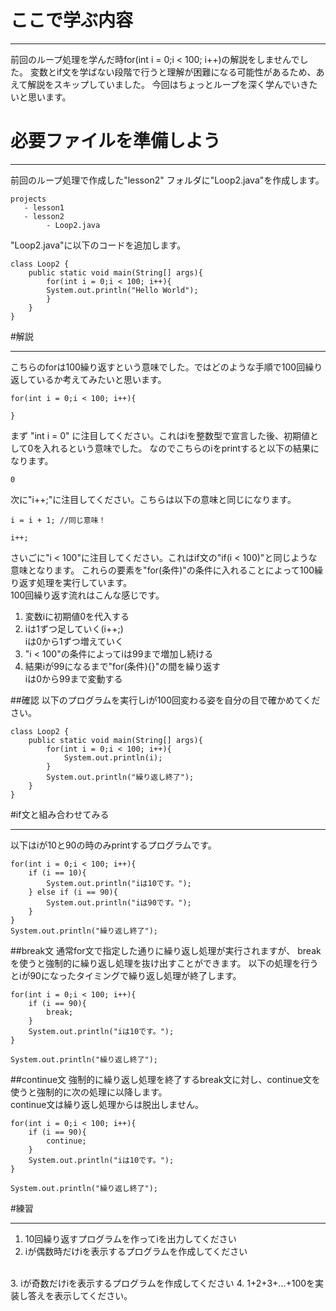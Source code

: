 # ここで学ぶ内容
* * * *
前回のループ処理を学んだ時for(int i = 0;i < 100; i++)の解説をしませんでした。
変数とif文を学ばない段階で行うと理解が困難になる可能性があるため、あえて解説をスキップしていました。
今回はちょっとループを深く学んでいきたいと思います。

# 必要ファイルを準備しよう
* * * *

前回のループ処理で作成した"lesson2" フォルダに"Loop2.java"を作成します。

```
projects
   - lesson1
   - lesson2
        - Loop2.java
```

"Loop2.java"に以下のコードを追加します。

```
class Loop2 {
    public static void main(String[] args){
        for(int i = 0;i < 100; i++){
        System.out.println("Hello World");
        }
    }
}
```

#解説
* * * * *
こちらのforは100繰り返すという意味でした。ではどのような手順で100回繰り返しているか考えてみたいと思います。

```
for(int i = 0;i < 100; i++){

}
```

まず "int i = 0" に注目してください。これはiを整数型で宣言した後、初期値として0を入れるという意味でした。
なのでこちらのiをprintすると以下の結果になります。
```
0
```

次に"i++;"に注目してください。こちらは以下の意味と同じになります。

```
i = i + 1; //同じ意味！

i++;
```

さいごに"i < 100"に注目してください。これはif文の"if(i < 100)"と同じような意味となります。
これらの要素を"for(条件)"の条件に入れることによって100繰り返す処理を実行しています。
<br>
100回繰り返す流れはこんな感じです。

 1. 変数iに初期値0を代入する
 2. iは1ずつ足していく(i++;)
    <br>iは0から1ずつ増えていく
 3. "i < 100"の条件によってiは99まで増加し続ける
 4. 結果iが99になるまで"for(条件){}"の間を繰り返す
    <br>iは0から99まで変動する

##確認
以下のプログラムを実行しiが100回変わる姿を自分の目で確かめてください。
```
class Loop2 {
    public static void main(String[] args){
        for(int i = 0;i < 100; i++){
            System.out.println(i);
        }
        System.out.println("繰り返し終了");
    }
}
```

#if文と組み合わせてみる
* * * * *
以下はiが10と90の時のみprintするプログラムです。

```
for(int i = 0;i < 100; i++){
    if (i == 10){
        System.out.println("iは10です。");
    } else if (i == 90){
        System.out.println("iは90です。");
    }
}
System.out.println("繰り返し終了");
```

##break文
通常for文で指定した通りに繰り返し処理が実行されますが、
breakを使うと強制的に繰り返し処理を抜け出すことができます。
以下の処理を行うとiが90になったタイミングで繰り返し処理が終了します。
```
for(int i = 0;i < 100; i++){
    if (i == 90){
        break;
    }
    System.out.println("iは10です。");
}

System.out.println("繰り返し終了");
```

##continue文
強制的に繰り返し処理を終了するbreak文に対し、continue文を使うと強制的に次の処理に以降します。
<br>
continue文は繰り返し処理からは脱出しません。
```
for(int i = 0;i < 100; i++){
    if (i == 90){
        continue;
    }
    System.out.println("iは10です。");
}

System.out.println("繰り返し終了");
```
#練習
* * * * * 
 1. 10回繰り返すプログラムを作ってiを出力してください
 2. iが偶数時だけiを表示するプログラムを作成してください
 <br>
 3. iが奇数だけiを表示するプログラムを作成してください
 4. 1+2+3+...+100を実装し答えを表示してください。

